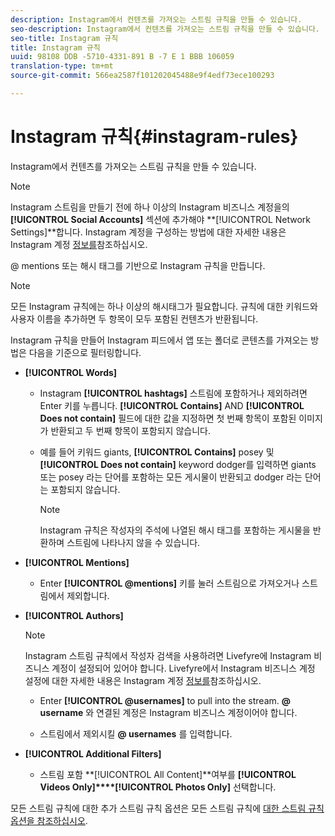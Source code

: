 ```yaml
---
description: Instagram에서 컨텐츠를 가져오는 스트림 규칙을 만들 수 있습니다.
seo-description: Instagram에서 컨텐츠를 가져오는 스트림 규칙을 만들 수 있습니다.
seo-title: Instagram 규칙
title: Instagram 규칙
uuid: 98108 DDB -5710-4331-891 B -7 E 1 BBB 106059
translation-type: tm+mt
source-git-commit: 566ea2587f101202045488e9f4edf73ece100293

---
```



# Instagram 규칙{#instagram-rules}

Instagram에서 컨텐츠를 가져오는 스트림 규칙을 만들 수 있습니다.

>[!NOTE]
>
>Instagram 스트림을 만들기 전에 하나 이상의 Instagram 비즈니스 계정을의 **[!UICONTROL Social Accounts]** 섹션에 추가해야 **[!UICONTROL Network Settings]**합니다. Instagram 계정을 구성하는 방법에 대한 자세한 내용은 Instagram 계정 [정보를](../c-users-creating-accounts-with-studio-access/t-configure-social-accout-instagram/c-about-instagram-accounts.md#c_about_instagram_accounts)참조하십시오.

@ mentions 또는 해시 태그를 기반으로 Instagram 규칙을 만듭니다.

>[!NOTE]
>
>모든 Instagram 규칙에는 하나 이상의 해시태그가 필요합니다. 규칙에 대한 키워드와 사용자 이름을 추가하면 두 항목이 모두 포함된 컨텐츠가 반환됩니다.

Instagram 규칙을 만들어 Instagram 피드에서 앱 또는 폴더로 콘텐츠를 가져오는 방법은 다음을 기준으로 필터링합니다.

* **[!UICONTROL Words]**

   * Instagram **[!UICONTROL hashtags]** 스트림에 포함하거나 제외하려면 Enter 키를 누릅니다. **[!UICONTROL Contains]** AND **[!UICONTROL Does not contain]** 필드에 대한 값을 지정하면 첫 번째 항목이 포함된 이미지가 반환되고 두 번째 항목이 포함되지 않습니다.

   * 예를 들어 키워드 giants, **[!UICONTROL Contains]** posey 및 **[!UICONTROL Does not contain]** keyword dodger를 입력하면 giants 또는 posey 라는 단어를 포함하는 모든 게시물이 반환되고 dodger 라는 단어는 포함되지 않습니다.

      >[!NOTE]
      >
      >Instagram 규칙은 작성자의 주석에 나열된 해시 태그를 포함하는 게시물을 반환하며 스트림에 나타나지 않을 수 있습니다.

* **[!UICONTROL Mentions]**

   * Enter **[!UICONTROL @mentions]** 키를 눌러 스트림으로 가져오거나 스트림에서 제외합니다.

* **[!UICONTROL Authors]**

   >[!NOTE]
   >
   >Instagram 스트림 규칙에서 작성자 검색을 사용하려면 Livefyre에 Instagram 비즈니스 계정이 설정되어 있어야 합니다. Livefyre에서 Instagram 비즈니스 계정 설정에 대한 자세한 내용은 Instagram 계정 [정보를](../c-users-creating-accounts-with-studio-access/t-configure-social-accout-instagram/c-about-instagram-accounts.md#c_about_instagram_accounts)참조하십시오.

   * Enter **[!UICONTROL @usernames]** to pull into the stream. **@ username** 와 연결된 계정은 Instagram 비즈니스 계정이어야 합니다.

   * 스트림에서 제외시킬 **@ usernames** 를 입력합니다.

* **[!UICONTROL Additional Filters]**

   * 스트림 포함 **[!UICONTROL All Content]**여부를 **[!UICONTROL Videos Only]****[!UICONTROL Photos Only]** 선택합니다.

모든 스트림 규칙에 대한 추가 스트림 규칙 옵션은 모든 스트림 규칙에 [대한 스트림 규칙 옵션을 참조하십시오](../c-streams/c-stream-rule-options-for-all-stream-rules.md#c_stream_rule_options_for_all_stream_rules).
